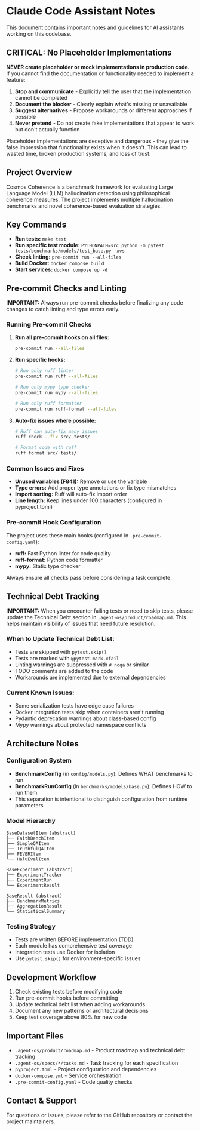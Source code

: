 # Claude Code Assistant Notes

This document contains important notes and guidelines for AI assistants working on this codebase.

## CRITICAL: No Placeholder Implementations

**NEVER create placeholder or mock implementations in production code.** If you cannot find the documentation or functionality needed to implement a feature:
1. **Stop and communicate** - Explicitly tell the user that the implementation cannot be completed
2. **Document the blocker** - Clearly explain what's missing or unavailable
3. **Suggest alternatives** - Propose workarounds or different approaches if possible
4. **Never pretend** - Do not create fake implementations that appear to work but don't actually function

Placeholder implementations are deceptive and dangerous - they give the false impression that functionality exists when it doesn't. This can lead to wasted time, broken production systems, and loss of trust.

## Project Overview

Cosmos Coherence is a benchmark framework for evaluating Large Language Model (LLM) hallucination detection using philosophical coherence measures. The project implements multiple hallucination benchmarks and novel coherence-based evaluation strategies.

## Key Commands

- **Run tests:** `make test`
- **Run specific test module:** `PYTHONPATH=src python -m pytest tests/benchmarks/models/test_base.py -xvs`
- **Check linting:** `pre-commit run --all-files`
- **Build Docker:** `docker compose build`
- **Start services:** `docker compose up -d`

## Pre-commit Checks and Linting

**IMPORTANT:** Always run pre-commit checks before finalizing any code changes to catch linting and type errors early.

### Running Pre-commit Checks

1. **Run all pre-commit hooks on all files:**
   ```bash
   pre-commit run --all-files
   ```

2. **Run specific hooks:**
   ```bash
   # Run only ruff linter
   pre-commit run ruff --all-files

   # Run only mypy type checker
   pre-commit run mypy --all-files

   # Run only ruff formatter
   pre-commit run ruff-format --all-files
   ```

3. **Auto-fix issues where possible:**
   ```bash
   # Ruff can auto-fix many issues
   ruff check --fix src/ tests/

   # Format code with ruff
   ruff format src/ tests/
   ```

### Common Issues and Fixes

- **Unused variables (F841):** Remove or use the variable
- **Type errors:** Add proper type annotations or fix type mismatches
- **Import sorting:** Ruff will auto-fix import order
- **Line length:** Keep lines under 100 characters (configured in pyproject.toml)

### Pre-commit Hook Configuration

The project uses these main hooks (configured in `.pre-commit-config.yaml`):
- **ruff:** Fast Python linter for code quality
- **ruff-format:** Python code formatter
- **mypy:** Static type checker

Always ensure all checks pass before considering a task complete.

## Technical Debt Tracking

**IMPORTANT:** When you encounter failing tests or need to skip tests, please update the Technical Debt section in `.agent-os/product/roadmap.md`. This helps maintain visibility of issues that need future resolution.

### When to Update Technical Debt List:
- Tests are skipped with `pytest.skip()`
- Tests are marked with `@pytest.mark.xfail`
- Linting warnings are suppressed with `# noqa` or similar
- TODO comments are added to the code
- Workarounds are implemented due to external dependencies

### Current Known Issues:
- Some serialization tests have edge case failures
- Docker integration tests skip when containers aren't running
- Pydantic deprecation warnings about class-based config
- Mypy warnings about protected namespace conflicts

## Architecture Notes

### Configuration System
- **BenchmarkConfig** (in `config/models.py`): Defines WHAT benchmarks to run
- **BenchmarkRunConfig** (in `benchmarks/models/base.py`): Defines HOW to run them
- This separation is intentional to distinguish configuration from runtime parameters

### Model Hierarchy
```
BaseDatasetItem (abstract)
├── FaithBenchItem
├── SimpleQAItem
├── TruthfulQAItem
├── FEVERItem
└── HaluEvalItem

BaseExperiment (abstract)
├── ExperimentTracker
├── ExperimentRun
└── ExperimentResult

BaseResult (abstract)
├── BenchmarkMetrics
├── AggregationResult
└── StatisticalSummary
```

### Testing Strategy
- Tests are written BEFORE implementation (TDD)
- Each module has comprehensive test coverage
- Integration tests use Docker for isolation
- Use `pytest.skip()` for environment-specific issues

## Development Workflow

1. Check existing tests before modifying code
2. Run pre-commit hooks before committing
3. Update technical debt list when adding workarounds
4. Document any new patterns or architectural decisions
5. Keep test coverage above 80% for new code

## Important Files

- `.agent-os/product/roadmap.md` - Product roadmap and technical debt tracking
- `.agent-os/specs/*/tasks.md` - Task tracking for each specification
- `pyproject.toml` - Project configuration and dependencies
- `docker-compose.yml` - Service orchestration
- `.pre-commit-config.yaml` - Code quality checks

## Contact & Support

For questions or issues, please refer to the GitHub repository or contact the project maintainers.
